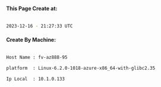 
   
#### This Page Create at:

```bash

2023-12-16 - 21:27:33 UTC

```

#### Create By Machine:

```bash

Host Name : fv-az888-95

platform  : Linux-6.2.0-1018-azure-x86_64-with-glibc2.35

Ip Local  : 10.1.0.133

```

